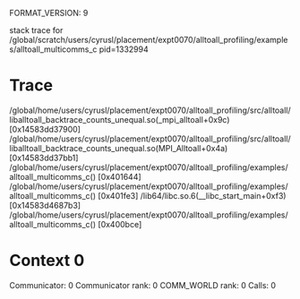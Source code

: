 FORMAT_VERSION: 9

stack trace for /global/scratch/users/cyrusl/placement/expt0070/alltoall_profiling/examples/alltoall_multicomms_c pid=1332994

# Trace

/global/home/users/cyrusl/placement/expt0070/alltoall_profiling/src/alltoall/liballtoall_backtrace_counts_unequal.so(_mpi_alltoall+0x9c) [0x14583dd37900]
/global/home/users/cyrusl/placement/expt0070/alltoall_profiling/src/alltoall/liballtoall_backtrace_counts_unequal.so(MPI_Alltoall+0x4a) [0x14583dd37bb1]
/global/home/users/cyrusl/placement/expt0070/alltoall_profiling/examples/alltoall_multicomms_c() [0x401644]
/global/home/users/cyrusl/placement/expt0070/alltoall_profiling/examples/alltoall_multicomms_c() [0x401fe3]
/lib64/libc.so.6(__libc_start_main+0xf3) [0x14583d4687b3]
/global/home/users/cyrusl/placement/expt0070/alltoall_profiling/examples/alltoall_multicomms_c() [0x400bce]

# Context 0

Communicator: 0
Communicator rank: 0
COMM_WORLD rank: 0
Calls: 0


